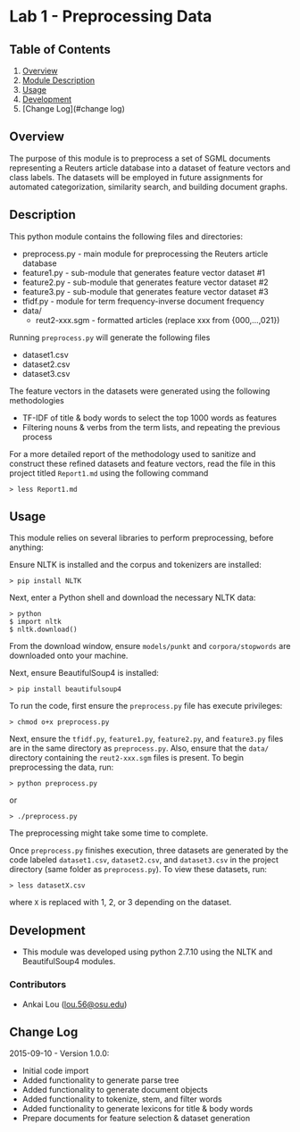 Lab 1 - Preprocessing Data
==========================

## Table of Contents
1. [Overview](#overview)
2. [Module Description](#description)
3. [Usage](#usage)
4. [Development](#development)
5. [Change Log](#change log)

## Overview
The purpose of this module is to preprocess a set of SGML documents representing a Reuters article database into a dataset of feature vectors and class labels. The datasets will be employed in future assignments for automated categorization, similarity search, and building document graphs.

## Description
This python module contains the following files and directories:

* preprocess.py - main module for preprocessing the Reuters article database
* feature1.py - sub-module that generates feature vector dataset #1
* feature2.py - sub-module that generates feature vector dataset #2
* feature3.py - sub-module that generates feature vector dataset #3
* tfidf.py - module for term frequency-inverse document frequency
* data/
    * reut2-xxx.sgm - formatted articles (replace xxx from {000,...,021})

Running `preprocess.py` will generate the following files

* dataset1.csv
* dataset2.csv
* dataset3.csv

The feature vectors in the datasets were generated using the following methodologies

* TF-IDF of title & body words to select the top 1000 words as features
* Filtering nouns & verbs from the term lists, and repeating the previous process

For a more detailed report of the methodology used to sanitize and construct these refined datasets and feature vectors, read the file in this project titled `Report1.md` using the following command

```
> less Report1.md
```

## Usage
This module relies on several libraries to perform preprocessing, before anything:

Ensure NLTK is installed and the corpus and tokenizers are installed:

```
> pip install NLTK
```

Next, enter a Python shell and download the necessary NLTK data:

```
> python
$ import nltk
$ nltk.download()
```

From the download window, ensure `models/punkt` and `corpora/stopwords` are downloaded onto your machine.

Next, ensure BeautifulSoup4 is installed:

```
> pip install beautifulsoup4
```

To run the code, first ensure the `preprocess.py` file has execute privileges:

```
> chmod o+x preprocess.py
```

Next, ensure the `tfidf.py`, `feature1.py`, `feature2.py`, and `feature3.py` files are in the same directory as `preprocess.py`. Also,
ensure that the `data/` directory containing the `reut2-xxx.sgm` files is present. To begin preprocessing the data, run:

```
> python preprocess.py
```

or

```
> ./preprocess.py
```

The preprocessing might take some time to complete.

Once `preprocess.py` finishes execution, three datasets are generated by the code labeled `dataset1.csv`, `dataset2.csv`, and `dataset3.csv` in the project directory (same folder as `preprocess.py`). To view these datasets, run:

```
> less datasetX.csv
```

where `X` is replaced with 1, 2, or 3 depending on the dataset.

## Development
* This module was developed using python 2.7.10 using the NLTK and BeautifulSoup4 modules.

### Contributors
* Ankai Lou (lou.56@osu.edu)

## Change Log
2015-09-10 - Version 1.0.0:

* Initial code import
* Added functionality to generate parse tree
* Added functionality to generate document objects
* Added functionality to tokenize, stem, and filter words
* Added functionality to generate lexicons for title & body words
* Prepare documents for feature selection & dataset generation
